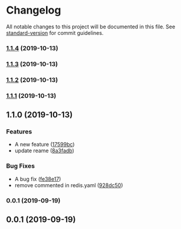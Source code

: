 # Changelog

All notable changes to this project will be documented in this file. See [standard-version](https://github.com/conventional-changelog/standard-version) for commit guidelines.

### [1.1.4](https://github.com/chaiwatmat/kube/compare/v1.1.3...v1.1.4) (2019-10-13)

### [1.1.3](https://github.com/chaiwatmat/kube/compare/v1.1.2...v1.1.3) (2019-10-13)

### [1.1.2](https://github.com/chaiwatmat/kube/compare/v1.1.1...v1.1.2) (2019-10-13)

### [1.1.1](https://github.com/chaiwatmat/kube/compare/v1.1.0...v1.1.1) (2019-10-13)

## 1.1.0 (2019-10-13)


### Features

* A new feature ([17599bc](https://github.com/chaiwatmat/kube/commit/17599bc5b8d28c676fad154fece7ce5a417941f5))
* update reame ([8a3fadb](https://github.com/chaiwatmat/kube/commit/8a3fadb82b68c3b09c9bf66f32dc351407adfcdb))


### Bug Fixes

* A bug fix ([fe38e17](https://github.com/chaiwatmat/kube/commit/fe38e178be4ed6455e4ad5243ed6d1d3afd8b231))
* remove commented in redis.yaml ([928dc50](https://github.com/chaiwatmat/kube/commit/928dc505554abdebfe2efbb8003f79be4b61ca99))

### 0.0.1 (2019-09-19)

## 0.0.1 (2019-09-19)
